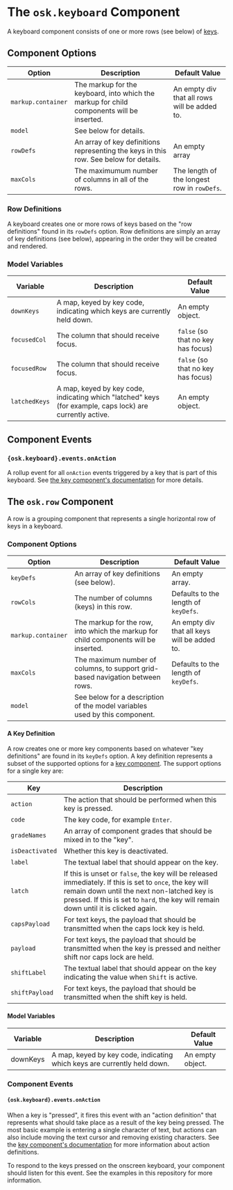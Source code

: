 # The `osk.keyboard` Component

A keyboard component consists of one or more rows (see below) of [keys](key.md).

## Component Options

| Option             | Description | Default Value |
| ------------------ | ----------- | ------------- |
| `markup.container` | The markup for the keyboard, into which the markup for child components will be inserted. | An empty div that all rows will be added to. |
| `model`            | See below for details. | |
| `rowDefs`          | An array of key definitions representing the keys in this row.  See below for details. | An empty array |
| `maxCols`          | The maximumum number of columns in all of the rows. | The length of the longest row in `rowDefs`. |

### Row Definitions

A keyboard creates one or more rows of keys based on the "row definitions" found in its `rowDefs` option.  Row
definitions are simply an array of key definitions (see below), appearing in the order they will be created
and rendered.

### Model Variables

| Variable      | Description | Default Value |
| ------------- | ----------- | ------------- |
| `downKeys`    | A map, keyed by key code, indicating which keys are currently held down. | An empty object. |
| `focusedCol`  | The column that should receive focus. | `false` (so that no key has focus) |
| `focusedRow`  | The column that should receive focus. | `false` (so that no key has focus) |
| `latchedKeys` | A map, keyed by key code, indicating which "latched" keys (for example, caps lock) are currently active. | An empty object. |

## Component Events

### `{osk.keyboard}.events.onAction`

A rollup event for all `onAction` events triggered by a key that is part of this keyboard.  See
[the key component's documentation](key.md) for more details.

## The `osk.row` Component

A row is a grouping component that represents a single horizontal row of keys in a keyboard.

### Component Options

| Option             | Description | Default Value |
| ------------------ | ----------- | ------------- |
| `keyDefs`          | An array of key definitions (see below). | An empty array. |
| `rowCols`          | The number of columns (keys) in this row. | Defaults to the length of `keyDefs`. |
| `markup.container` | The markup for the row, into which the markup for child components will be inserted. | An empty div that all keys will be added to. |
| `maxCols`          | The maximum number of columns, to support grid-based navigation between rows. | Defaults to the length of `keyDefs`. |
| `model`            | See below for a description of the model variables used by this component. | |

#### A Key Definition

A row creates one or more key components based on whatever "key definitions" are found in its `keyDefs` option.  A
key definition represents a subset of the supported options for a [key component](key.md).  The support options for a
single key are:

| Key             | Description |
| --------------- | ----------- |
| `action`        | The action that should be performed when this key is pressed. |
| `code`          | The key code, for example `Enter`. |
| `gradeNames`    | An array of component grades that should be mixed in to the "key". |
| `isDeactivated` | Whether this key is deactivated. |
| `label`         | The textual label that should appear on the key. |
| `latch`         | If this is unset or `false`, the key will be released immediately.  If this is set to `once`, the key will remain down until the next non-latched key is pressed.  If this is set to `hard`, the key will remain down until it is clicked again. |
| `capsPayload`   | For text keys, the payload that should be transmitted when the caps lock key is held. |
| `payload`       | For text keys, the payload that should be transmitted when the key is pressed and neither shift nor caps lock are held. |
| `shiftLabel`    | The textual label that should appear on the key indicating the value when `Shift` is active. |
| `shiftPayload`  |  For text keys, the payload that should be transmitted when the shift key is held. |

#### Model Variables

| Variable  | Description | Default Value |
| --------- | ----------- | ------------- |
| downKeys  | A map, keyed by key code, indicating which keys are currently held down. | An empty object. |

### Component Events

#### `{osk.keyboard}.events.onAction`

When a key is "pressed", it fires this event with an "action definition" that represents what should take
place as a result of the key being pressed.  The most basic example is entering a single character of text, but actions
can also include moving the text cursor and removing existing characters. See the
[key component's documentation](key.md) for more information about action definitions.

To respond to the keys pressed on the onscreen keyboard, your component should listen for this event.  See the examples
in this repository for more information.
